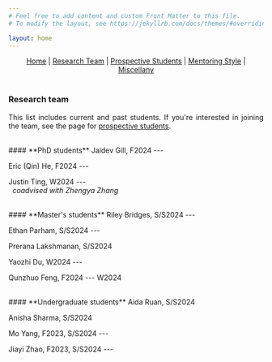 ```yaml
---
# Feel free to add content and custom Front Matter to this file.
# To modify the layout, see https://jekyllrb.com/docs/themes/#overriding-theme-defaults

layout: home
---
```


<style>body {text-align: justify}</style>

<center>
<a href="./index.html">Home</a> | <a href="./team.html">Research Team</a> | <a href="./prospectives.html">Prospective Students</a> | <a href="./mentoring.html">Mentoring Style</a> | <a href="./miscellany.html">Miscellany</a>
</center>
<br>

### **Research team**

This list includes current and past students. If you're interested in joining the team, see the page for <a href="./prospectives.html">prospective students</a>.

<br>
#### **PhD students**
Jaidev Gill, F2024 ---

Eric (Qin) He, F2024 ---

Justin Ting, W2024 --- <br>&nbsp; *coadvised with Zhengya Zhang*

<br>
#### **Master's students**
Riley Bridges, S/S2024 ---

Ethan Parham, S/S2024 ---

Prerana Lakshmanan, S/S2024

Yaozhi Du, W2024 ---

Qunzhuo Feng, F2024 --- W2024

<br>
#### **Undergraduate students**
Aida Ruan, S/S2024

Anisha Sharma, S/S2024

Mo Yang, F2023, S/S2024 ---

Jiayi Zhao, F2023, S/S2024 ---
